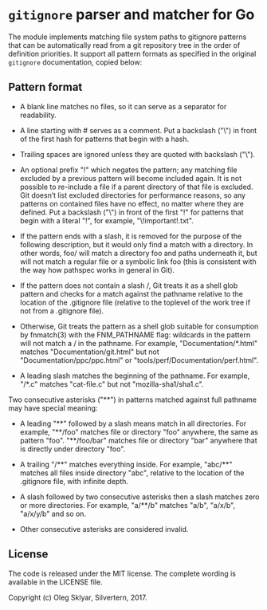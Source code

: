# `gitignore` parser and matcher for Go
 
The module implements matching file system paths to gitignore patterns that can be automatically read from 
  a git repository tree in the order of definition priorities. It support all pattern formats as specified
  in the original `gitignore` documentation, copied below:

## Pattern format

* A blank line matches no files, so it can serve as a separator for readability.

* A line starting with # serves as a comment. Put a backslash ("\\") 
in front of the first hash for patterns that begin with a hash.

* Trailing spaces are ignored unless they are quoted with backslash ("\\").

* An optional prefix "!" which negates the pattern; any matching file excluded 
by a previous pattern will become included again. It is not possible to 
re-include a file if a parent directory of that file is excluded. 
Git doesn’t list excluded directories for performance reasons, so 
any patterns on contained files have no effect, no matter where they are 
defined. Put a backslash ("\\") in front of the first "!" for patterns 
that begin with a literal "!", for example, "\\!important!.txt".

* If the pattern ends with a slash, it is removed for the purpose of the 
following description, but it would only find a match with a directory. 
In other words, foo/ will match a directory foo and paths underneath it, 
but will not match a regular file or a symbolic link foo (this is consistent 
with the way how pathspec works in general in Git).

* If the pattern does not contain a slash /, Git treats it as a shell glob 
pattern and checks for a match against the pathname relative to the location 
of the .gitignore file (relative to the toplevel of the work tree if not 
from a .gitignore file).

* Otherwise, Git treats the pattern as a shell glob suitable for consumption 
by fnmatch(3) with the FNM_PATHNAME flag: wildcards in the pattern will 
not match a / in the pathname. For example, "Documentation/*.html" matches 
"Documentation/git.html" but not "Documentation/ppc/ppc.html" or 
"tools/perf/Documentation/perf.html".

* A leading slash matches the beginning of the pathname. For example, 
"/*.c" matches "cat-file.c" but not "mozilla-sha1/sha1.c".

Two consecutive asterisks ("**") in patterns matched against full pathname 
may have special meaning:

* A leading "\*\*" followed by a slash means match in all directories. 
For example, "\*\*/foo" matches file or directory "foo" anywhere, the same as 
pattern "foo". "**/foo/bar" matches file or directory "bar" 
anywhere that is directly under directory "foo".

* A trailing "/\*\*" matches everything inside. For example, "abc/**" matches 
all files inside directory "abc", relative to the location of the 
.gitignore file, with infinite depth.

* A slash followed by two consecutive asterisks then a slash matches 
zero or more directories. For example, "a/**/b" matches "a/b", "a/x/b", 
"a/x/y/b" and so on.

* Other consecutive asterisks are considered invalid.

## License

The code is released under the MIT license. The complete wording is available in the LICENSE file.

Copyright (c) Oleg Sklyar, Silvertern, 2017.
